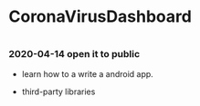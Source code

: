 # CoronaVirusDashboard
#

### 2020-04-14 open it to public

- learn how to a write a android app.

- third-party libraries 
